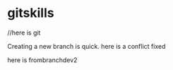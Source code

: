 # gitskills 

//here is git 

Creating a new branch is quick.
here is a conflict fixed 

here is frombranchdev2
